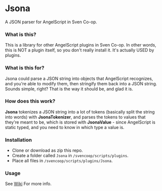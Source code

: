 # Jsona
A JSON parser for AngelScript in Sven Co-op.

### What is this?
This is a library for other AngelScript plugins in Sven Co-op. In other words, this is NOT a plugin itself, so you don't really install it. It's actually USED by plugins.

### What is this for?
Jsona could parse a JSON string into objects that AngelScript recognizes, and you're able to modify them, then stringify them back into a JSON string.
Sounds simple, right? That is the way it should be, and glad it is. 

### How does this work?
**Jsona** tokenizes a JSON string into a lot of tokens (basically split the string into words) with **JsonaTokenizer**, and parses the tokens to values that they're meant to be, which is stored with **JsonaValue** - since AngelScript is static typed, and you need to know in which type a value is.

### Installation
- Clone or download as zip this repo.
- Create a folder called `Jsona` in `/svencoop/scripts/plugins`.
- Place all files in `/svencoop/scripts/plugins/Jsona`.

### Usage
See [Wiki](https://github.com/Paranoid-AF/Jsona/wiki) For more info.
